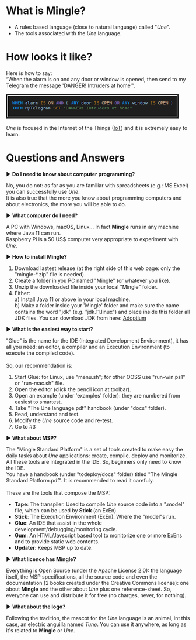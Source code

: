 # What is Mingle?

* A rules based language (close to natural language) called "_Une_".<br>
* The tools associated with the _Une_ language.


# How looks it like?

Here is how to say: <br>
“When the alarm is on and any door or window is opened, then send to my Telegram the message 'DANGER! Intruders at home'”.

![Une language basic example](une-1st-example.png)

_Une_ is focused in the Internet of the Things ([IoT](https://en.wikipedia.org/wiki/Internet_of_things)) and it is extremely easy to learn.


# Questions and Answers

▶ **Do I need to know about computer programming?**

No, you do not: as far as you are familiar with spreadsheets (e.g.: MS Excel) you can successfully use _Une_.<br>
It is also true that the more you know about programming computers and about electronics, the more you will be able to do.

▶ **What computer do I need?**

A PC with Windows, macOS, Linux... In fact **Mingle** runs in any machine where Java 11 can run.<br>
Raspberry Pi is a 50 US$ computer very appropriate to experiment with _Une_.

▶ **How to install Mingle?**

1. Download lastest release (at the right side of this web page: only the "mingle-*.zip" file is needed).<br>
2. Create a folder in you PC named "Mingle" (or whatever you like).<br>
3. Unzip the downloaded file inside your local "Mingle" folder.<br>
4. Either:<br>
   a) Install Java 11 or above in your local machine.<br>
   b) Make a folder inside your 'Mingle' folder and make sure the name contains the word "jdk" (e.g. "jdk.11.linux") and place inside this folder all JDK files. You can download JDK from here: [Adoptium](https://adoptium.net)


▶ **What is the easiest way to start?**

"Glue" is the name for the IDE (Integrated Development Environment), it has all you need: an editor, a compiler and an Execution Environment (to execute the compiled code).<br>
<br>
So, our recommendation is:<br>
1.  Start Glue: for Linux, use "menu.sh"; for other OOSS use "run-win.ps1" or "run-mac.sh" file.<br>
2.  Open the editor (click the pencil icon at toolbar).<br>
3.  Open an example (under 'examples' folder): they are numbered from easiest to smartest.<br>
4.  Take "The Une language.pdf" handbook (under "docs" folder).<br>
5.  Read, understand and test.<br>
6.  Modify the _Une_ source code and re-test.<br>
7.  Go to #3

▶ **What about MSP?**

The "Mingle Standard Platform" is a set of tools created to make easy the daily tasks about _Une_ applications: create, compile, deploy and monitorize. All these tools are integrated in the IDE. So, beginners only need to know the IDE.<br>
You have a handbook (under "todeploy/docs" folder) titled "The Mingle Standard Platform.pdf". It is recommended to read it carefuly.<br>
<br>
These are the tools that compose the MSP:<br>

* **Tape**: The transpiler. Used to compile _Une_ source code into a ".model" file, which can be used by **Stick** (an ExEn).
* **Stick**: The Execution Environment (ExEn). Where the "model"s run.
* **Glue**: An IDE that assist in the whole development/debugging/monitoring cycle.
* **Gum**: An HTML/Javscript based tool to monitorize one or more ExEns and to provide static web contents.
* **Updater**: Keeps MSP up to date.

▶ **What licence has Mingle?**

Everything is Open Source (under the Apache License 2.0): the language itself, the MSP specifications, all the source code and even the documentation (2 books created under the Creative Commons license): one about **Mingle** and the other about _Une_ plus one reference-sheet. So, everyone can use and distribute it for free (no charges, never, for nothing).

▶ **What about the logo?**

Following the tradition, the mascot for the _Une_ language is an animal, int this case, an electric anguilla named _Tune_. You can use it anywhere, as long as it's related to **Mingle** or _Une_.
